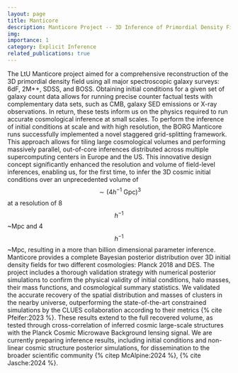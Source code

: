 ```yaml
---
layout: page
title: Manticore
description: Manticore Project -- 3D Inference of Primordial Density Fields
img:
importance: 1
category: Explicit Inference
related_publications: true
---
```


The LtU Manticore project aimed for a comprehensive reconstruction of the 3D primordial density field using all major spectroscopic galaxy surveys: 6dF, 2M++, SDSS, and BOSS. Obtaining initial conditions for a given set of galaxy count data allows for running precise counter factual tests with complementary data sets, such as CMB, galaxy SED emissions or X-ray observations. In return, these tests inform us on the physics required to run accurate cosmological inference at small scales. To perform the inference of initial conditions at scale and with high resolution, the BORG Manticore runs successfully implemented a novel staggered grid-splitting framework. This approach allows for tiling large cosmological volumes and performing massively parallel, out-of-core inferences distributed across multiple supercomputing centers in Europe and the US. This innovative design concept significantly enhanced the resolution and volume of field-level inferences, enabling us, for the first time, to infer the 3D cosmic initial conditions over an unprecedented volume of $$\sim(4 h^{-1}~\mathrm{Gpc})^3$$ at a resolution of 8$$h^{-1}$$~Mpc and 4$$h^{-1}$$~Mpc, resulting in a more than billion dimensional parameter inference. 
Manticore provides a complete Bayesian posterior distribution over 3D initial density fields for two different cosmologies: Planck 2018 and DES. The project includes a thorough validation strategy with numerical posterior simulations to confirm the physical validity of initial conditions, halo masses, their mass functions, and cosmological summary statistics. We validated the accurate recovery of the spatial distribution and masses of clusters in the nearby universe, outperforming the state-of-the-art constrained simulations by the CLUES collaboration according to their metrics {% cite Pfeifer:2023 %}. These results extend to the full recovered volume, as tested through cross-correlation of inferred cosmic large-scale structures with the Planck Cosmic Microwave Background lensing signal. We are currently preparing inference results, including initial conditions and non-linear cosmic structure posterior simulations, for dissemination to the broader scientific community {% citep McAlpine:2024 %}, {% cite Jasche:2024 %}.
